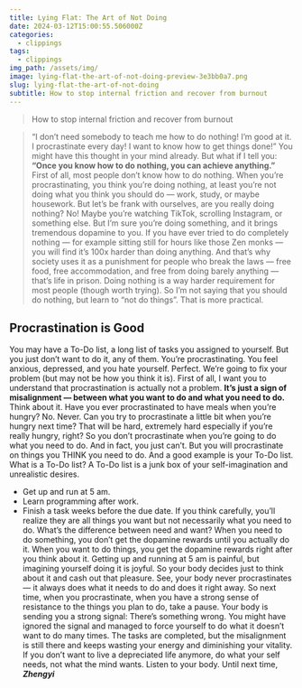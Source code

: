 ```yaml
---
title: Lying Flat: The Art of Not Doing
date: 2024-03-12T15:00:55.506000Z
categories:
  - clippings
tags:
  - clippings
img_path: /assets/img/
image: lying-flat-the-art-of-not-doing-preview-3e3bb0a7.png
slug: lying-flat-the-art-of-not-doing
subtitle: How to stop internal friction and recover from burnout
---
```


> How to stop internal friction and recover from burnout

> “I don’t need somebody to teach me how to do nothing! I’m good at it. I procrastinate every day! I want to know how to get things done!”
You might have this thought in your mind already. But what if I tell you:
**“Once you know how to do nothing, you can achieve anything.”**
First of all, most people don’t know how to do nothing. 
When you’re procrastinating, you think you’re doing nothing, at least you’re not doing what you think you should do — work, study, or maybe housework. But let’s be frank with ourselves, are you really doing nothing? No! Maybe you’re watching TikTok, scrolling Instagram, or something else. But I’m sure you’re doing something, and it brings tremendous dopamine to you. 
If you have ever tried to do completely nothing — for example sitting still for hours like those Zen monks — you will find it’s 100x harder than doing anything. And that’s why society uses it as a punishment for people who break the laws — free food, free accommodation, and free from doing barely anything — that’s life in prison.
Doing nothing is a way harder requirement for most people (though worth trying). So I’m not saying that you should do nothing, but learn to “not do things”. That is more practical.
## **Procrastination is Good**
You may have a To-Do list, a long list of tasks you assigned to yourself.
But you just don’t want to do it, any of them.
You’re procrastinating.
You feel anxious, depressed, and you hate yourself.
Perfect. We’re going to fix your problem (but may not be how you think it is).
First of all, I want you to understand that procrastination is actually not a problem. **It’s just a sign of misalignment — between what you want to do and what you need to do.**
Think about it. Have you ever procrastinated to have meals when you’re hungry? No. Never. Can you try to procrastinate a little bit when you’re hungry next time? That will be hard, extremely hard especially if you’re really hungry, right? 
So you don’t procrastinate when you’re going to do what you need to do. And in fact, you just can’t.
But you will procrastinate on things you THINK you need to do. And a good example is your To-Do list.
What is a To-Do list? A To-Do list is a junk box of your self-imagination and unrealistic desires.
* Get up and run at 5 am.
* Learn programming after work.
* Finish a task weeks before the due date.
If you think carefully, you’ll realize they are all things you want but not necessarily what you need to do. 
What’s the difference between need and want?
When you need to do something, you don’t get the dopamine rewards until you actually do it. When you want to do things, you get the dopamine rewards right after you think about it.
Getting up and running at 5 am is painful, but imagining yourself doing it is joyful. So your body decides just to think about it and cash out that pleasure.
See, your body never procrastinates — it always does what it needs to do and does it right away.
So next time, when you procrastinate, when you have a strong sense of resistance to the things you plan to do, take a pause. 
Your body is sending you a strong signal: There’s something wrong.
You might have ignored the signal and managed to force yourself to do what it doesn’t want to do many times. The tasks are completed, but the misalignment is still there and keeps wasting your energy and diminishing your vitality. 
If you don’t want to live a depreciated life anymore, do what your self needs, not what the mind wants. Listen to your body.
Until next time,
_**Zhengyi**_
